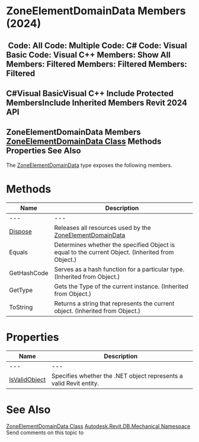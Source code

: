 # ZoneElementDomainData Members (2024)

﻿
 Code: All Code: Multiple Code: C# Code: Visual Basic Code: Visual C++  Members: Show All Members: Filtered Members: Filtered Members: Filtered   
---  
C#Visual BasicVisual C++
Include Protected MembersInclude Inherited Members
Revit 2024 API  
---  
ZoneElementDomainData Members  
[ZoneElementDomainData Class](4fd427fa-088d-0fd9-4046-2f8f82f8b1e2.md "ZoneElementDomainData Class") Methods Properties See Also  
---  
The [ZoneElementDomainData](4fd427fa-088d-0fd9-4046-2f8f82f8b1e2.md "ZoneElementDomainData Class") type exposes the following members.
# Methods
| Name | Description |
| --- | --- |
| --- | --- | --- |
| [Dispose](0d957f82-66da-1ecb-c9e3-7269268f3a2d.md "Dispose Method") | Releases all resources used by the [ZoneElementDomainData](4fd427fa-088d-0fd9-4046-2f8f82f8b1e2.md "ZoneElementDomainData Class") |
| Equals | Determines whether the specified Object is equal to the current Object. (Inherited from Object.) |
| GetHashCode | Serves as a hash function for a particular type.  (Inherited from Object.) |
| GetType | Gets the Type of the current instance. (Inherited from Object.) |
| ToString | Returns a string that represents the current object. (Inherited from Object.) |

# Properties
| Name | Description |
| --- | --- |
| --- | --- | --- |
| [IsValidObject](48e0d8e9-5086-a3c9-10f2-0f22df50d878.md "IsValidObject Property") | Specifies whether the .NET object represents a valid Revit entity. |

# See Also
[ZoneElementDomainData Class](4fd427fa-088d-0fd9-4046-2f8f82f8b1e2.md "ZoneElementDomainData Class")
[Autodesk.Revit.DB.Mechanical Namespace](0eafd899-5912-56fd-94b1-d286156e26fc.md "Autodesk.Revit.DB.Mechanical Namespace")
Send comments on this topic to 